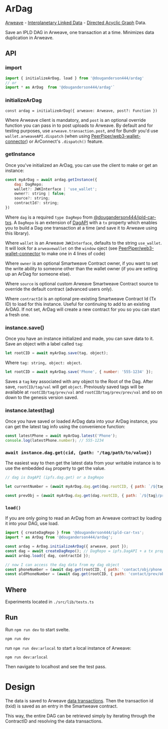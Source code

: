 # ArDag

[Arweave](https://www.arweave.org/) - [Interplanetary Linked Data](https://ipld.io/) - [Directed Acyclic Graph](https://en.wikipedia.org/wiki/Directed_acyclic_graph) Data.

Save an IPLD DAG in Arweave, one transaction at a time. Minimizes data duplication in Arweave.

## API

### import

```js
import { initializeArDag, load } from '@douganderson444/ardag'
// or
import * as ArDag  from '@douganderson444/ardag'`
```

### initializeArDag

`const ardag = initializeArDag({ arweave: Arweave, post?: Function })`

Where Arweave client is mandatory, and `post` is an optional override function you can pass in to post uploads to Arweave. By default and for testing purposes, use `arweave.transaction.post`, and for Bundlr you'd use `wallet.arweaveAPI.dispatch` (when using [PeerPiper/web3-wallet-connector](https://github.com/PeerPiper/web3-wallet-connector)) or ArConnect's `.dispatch()` feature.

### getInstance

Once you've initialized an ArDag, you can use the client to make or get an instance:

```js
const myArDag = await ardag.getInstance({
	dag: DagRepo;
	wallet?: JWKInterface | 'use_wallet';
	owner?: string | false;
	source?: string;
	contractId?: string;
})
```

Where `dag` is a required `type DagRepo` from [@douganderson444/ipld-car-txs](https://github.com/DougAnderson444/ipld-car-txs). A `DagRepo` is an extension of [DagAPI](https://github.com/ipfs/js-ipfs/blob/89aeaf8e25320276391653104981e37a73f29de9/packages/ipfs-core/src/components/dag/index.js#L7) with a `tx` property which enables you to build a Dag one transaction at a time (and save it to Arweave using this library).

Where `wallet` is an Arweave `JWKInterface`, defaults to the string `use_wallet`. It will look for a `arweavewallet` on the `window` oject (see [PeerPiper/web3-wallet-connector](https://github.com/PeerPiper/web3-wallet-connector) to make one in 4 lines of code)

Where `owner` is an optional Smartweave Contract owner, if you want to set the write ability to someone other than the wallet owner (if you are setting up an ArDag for someone else).

Where `source` is optional custom Arweave Smartweave Contract source to override the default contract (advanced users only).

Where `contractId` is an optional pre-existing Smartweave Contract Id (Tx ID) to load for this instance. Useful for continuing to add to an existing ArDAG. If not set, ArDag will create a new contract for you so you can start a fresh one.

### instance.save()

Once you have an instance initialized and made, you can save data to it. Save an object with a label called `tag`:

```js
let rootCID = await myArDag.save(tag, object);
```

Where `tag: string, object: object`.

```js
let rootCID = await myArDag.save('Phone', { number: '555-1234' });
```

Saves a `tag` key associated with any object to the Root of the Dag. After save, `rootCID/tag/val` will get `object`. Previously saved tags will be available at `rootCID/tag/prev/val` and `rootCID/tag/prev/prev/val` and so on down to the genesis version saved.

### instance.latest(tag)

Once you have saved or loaded ArDag data into your ArDag instance, you can get the latest tag info using the convenience function:

```js
const latestPhone = await myArDag.latest('Phone');
console.log(latestPhone.number); // 555-1234
```

### `await instance.dag.get(cid, {path: '/tag/path/to/value})`

The easiest way to then get the latest data from your writable instance is to use the embedded `dag` property to get the value.

```js
// dag is DagAPI (ipfs.dag.get) or a DagRepo

let currentNumber = (await myArDag.dag.get(dag.rootCID, { path: `/${tag}/val` })).value;

const prevObj = (await myArDag.dag.get(dag.rootCID, { path: `/${tag}/prev/val` })).value;
```

### `load()`

If you are only going to read an ArDag from an Arweave contract by loading it into your DAG, use load.

```js
import { createDagRepo } from '@douganderson444/ipld-car-txs';
import * as ArDag from '@douganderson444/ardag';

const ardag = ArDag.initializeArDag({ arweave, post });
const dag = await createDagRepo(); // DagRepo = ipfs.DagAPI + a tx property from ipld-dag-txs
await ardag.load({ dag, contractId });

// now I can access the dag data from my dag object
const phoneNumber = (await dag.get(rootCID, { path: 'contact/obj/phone' })).value;
const oldPhoneNumber = (await dag.get(rootCID, { path: 'contact/prev/obj/phone' })).value;
```

## Where

Experiments located in `./src/lib/tests.ts`

## Run

Run `npm run dev` to start svelte.

`npm run dev`

run `npm run dev:arlocal` to start a local instance of Arweave:

`npm run dev:arlocal`

Then navigate to localhost and see the test pass.

# Design

The data is saved to Arweave [data transactions](https://github.com/ArweaveTeam/arweave-js#create-a-data-transaction). Then the transaction id (txid) is saved as an entry in the Smartweave contract.

This way, the entire DAG can be retrieved simply by iterating through the ContractID and resolving the data transactions.
